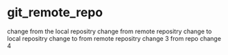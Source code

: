 # git_remote_repo
change from the local repositry
change from remote repositry
change to local repositry
change to from remote repositry
change 3 from repo
change 4
